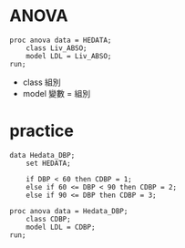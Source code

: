# ANOVA

```sas
proc anova data = HEDATA;
	class Liv_ABSO;
	model LDL = Liv_ABSO;
run;
```
- class 組別
- model 變數 = 組別


# practice

```sas
data Hedata_DBP;
    set HEDATA;

    if DBP < 60 then CDBP = 1;
    else if 60 <= DBP < 90 then CDBP = 2;
    else if 90 <= DBP then CDBP = 3;

proc anova data = Hedata_DBP;
    class CDBP;
    model LDL = CDBP;
run;
```